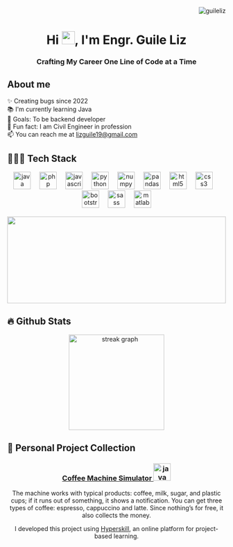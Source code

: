 <!--profile views-->
<p align="right"> <img src="https://komarev.com/ghpvc/?username=guileliz&label=Profile%20views&color=0e75b6&style=flat" alt="guileliz" /> </p>
<!--wave gif-->
<h1 align="center">Hi <img src="https://raw.githubusercontent.com/iampavangandhi/iampavangandhi/master/gifs/Hi.gif" width="30px">, I'm Engr. Guile Liz</h1>

<h3 align="center">Crafting My Career One Line of Code at a Time</h3>

<h2 align="left">About me</h2>
<!--details about me-->
<p align="left">✨ Creating bugs since 2022<br>📚 I'm currently learning Java<br>🎯 Goals: To be backend developer<br>🎲 Fun fact: I am Civil Engineer in profession <br>📫 You can reach me at <a href="mailto:lizguile19@gmail.com">lizguile19@gmail.com</a></p>

<h2 align="left">👨🏽‍💻 Tech Stack</h2>
<!--Ny tech stach-->
<div align="center">
  <img src="https://cdn.jsdelivr.net/gh/devicons/devicon/icons/java/java-original.svg" height="40" alt="java logo"  />
  <img width="12" />
  <img src="https://cdn.jsdelivr.net/gh/devicons/devicon/icons/php/php-original.svg" height="40" alt="php logo"  />
  <img width="12" />
  <img src="https://cdn.jsdelivr.net/gh/devicons/devicon/icons/javascript/javascript-original.svg" height="40" alt="javascript logo"  />
  <img width="12" />
  <img src="https://cdn.jsdelivr.net/gh/devicons/devicon/icons/python/python-original.svg" height="40" alt="python logo"  />
  <img width="12" />
  <img src="https://cdn.jsdelivr.net/gh/devicons/devicon/icons/numpy/numpy-original.svg" height="40" alt="numpy logo"  />
  <img width="12" />
  <img src="https://cdn.jsdelivr.net/gh/devicons/devicon/icons/pandas/pandas-original.svg" height="40" alt="pandas logo"  />
  <img width="12" />
  <img src="https://cdn.jsdelivr.net/gh/devicons/devicon/icons/html5/html5-original.svg" height="40" alt="html5 logo"  />
  <img width="12" />
  <img src="https://cdn.jsdelivr.net/gh/devicons/devicon/icons/css3/css3-original.svg" height="40" alt="css3 logo"  />
  <img width="12" />
  <img src="https://cdn.jsdelivr.net/gh/devicons/devicon/icons/bootstrap/bootstrap-original.svg" height="40" alt="bootstrap logo"  />
  <img width="12" />
  <img src="https://cdn.jsdelivr.net/gh/devicons/devicon/icons/sass/sass-original.svg" height="40" alt="sass logo"  />
  <img width="12" />
  <img src="https://cdn.jsdelivr.net/gh/devicons/devicon/icons/matlab/matlab-original.svg" height="40" alt="matlab logo"  />
</div>
<br>
<div align="center"> 
  <!--Percentage of programming language-->
  <img  style="height: 200px; display: inline-block; margin-left: auto; margin-right: auto; width: 100%;" src="https://github-readme-stats-sigma-five.vercel.app/api/top-langs/?username=GuileLiz&theme=blue&layout=compact&hide_border=true"  
</div>


<h2 align="left">🔥 Github Stats </h2>
<div align="center"> 
  <!--github stats-->
  <img src="https://streak-stats.demolab.com?user=GuileLiz&locale=en&mode=daily&theme=github_dark&layout=compact&hide_border=true" height="220" alt="streak graph"  /> 
</div>

<h2 align="left">🌱 Personal Project Collection </h2> 
<h3>
  <a href="https://github.com/GuileLiz/Coffee_Machine-Java-Hyperskill/blob/f1468dfe4699711678eec832c8e3bb969ece0687/Coffee%20Machine%20(Java)/task/src/machine/CoffeeMachine.java">Coffee Machine Simulator </a>
  <img src="https://cdn.jsdelivr.net/gh/devicons/devicon/icons/java/java-original.svg" height="40" alt="java logo"  />
</h3>
<p>The machine works with typical products: coffee, milk, sugar, and plastic cups; if it runs out of something, it shows a notification. You can get three types of coffee: espresso, cappuccino and latte. Since nothing’s for free, it also collects the money.</p>
<p>I developed this project using <a href="https://hyperskill.org/projects/33?category=2&track=8">Hyperskill</a>, an online platform for project-based learning.</p>

<!--
**GuileLiz/GuileLiz** is a ✨ _special_ ✨ repository because its `README.md` (this file) appears on your GitHub profile.

Here are some ideas to get you started:

- 🔭 I’m currently working on ...
- 🌱 I’m currently learning ...
- 👯 I’m looking to collaborate on ...
- 🤔 I’m looking for help with ...
- 💬 Ask me about ...
- 📫 How to reach me: ...
- 😄 Pronouns: ...
- ⚡ Fun fact: ...
-->
